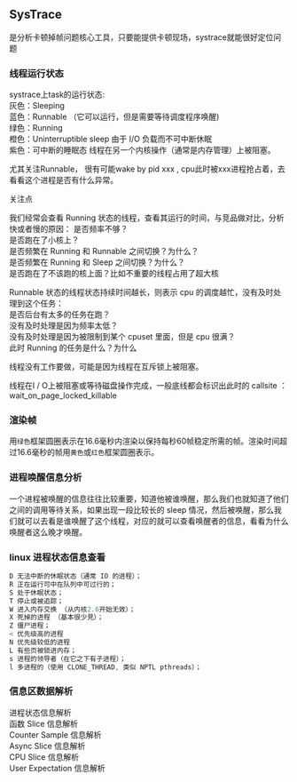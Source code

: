 ## SysTrace

是分析卡顿掉帧问题核心工具，只要能提供卡顿现场，systrace就能很好定位问题  

### 线程运行状态

 systrace上task的运行状态:  
 灰色：Sleeping  
 蓝色：Runnable （它可以运行，但是需要等待调度程序唤醒)  
 绿色：Running  
 橙色：Uninterruptible sleep 由于 I/O 负载而不可中断休眠  
 紫色：可中断的睡眠态 线程在另一个内核操作（通常是内存管理）上被阻塞。  

尤其关注Runnable， 很有可能wake by pid xxx ,  cpu此时被xxx进程抢占着，去看看这个进程是否有什么异常。  

关注点  

我们经常会查看 Running 状态的线程，查看其运行的时间，与竞品做对比，分析快或者慢的原因：
是否频率不够？  
是否跑在了小核上？  
是否频繁在 Running 和 Runnable 之间切换？为什么？  
是否频繁在 Running 和 Sleep 之间切换？为什么？  
是否跑在了不该跑的核上面？比如不重要的线程占用了超大核  

Runnable 状态的线程状态持续时间越长，则表示 cpu 的调度越忙，没有及时处理到这个任务：  
是否后台有太多的任务在跑？  
没有及时处理是因为频率太低？  
没有及时处理是因为被限制到某个 cpuset 里面，但是 cpu 很满？  
此时 Running 的任务是什么？为什么  

线程没有工作要做，可能是因为线程在互斥锁上被阻塞。  

线程在I / O上被阻塞或等待磁盘操作完成，一般底线都会标识出此时的 callsite ：  wait_on_page_locked_killable  

### 渲染帧

用`绿色`框架圆圈表示在16.6毫秒内渲染以保持每秒60帧稳定所需的帧。渲染时间超过16.6毫秒的帧用`黄色`或`红色`框架圆圈表示。  

### 进程唤醒信息分析
一个进程被唤醒的信息往往比较重要，知道他被谁唤醒，那么我们也就知道了他们之间的调用等待关系，如果出现一段比较长的 sleep 情况，然后被唤醒，那么我们就可以去看是谁唤醒了这个线程，对应的就可以查看唤醒者的信息，看看为什么唤醒者这么晚才唤醒。  


### linux 进程状态信息查看
```C++
D 无法中断的休眠状态（通常 IO 的进程）；
R 正在运行可中在队列中可过行的；
S 处于休眠状态；
T 停止或被追踪；
W 进入内存交换 （从内核2.6开始无效）；
X 死掉的进程 （基本很少見）；
Z 僵尸进程；
< 优先级高的进程
N 优先级较低的进程
L 有些页被锁进内存；
s 进程的领导者（在它之下有子进程）；
l 多进程的（使用 CLONE_THREAD, 类似 NPTL pthreads）；
```

### 信息区数据解析
进程状态信息解析  
函数 Slice 信息解析  
Counter Sample 信息解析  
Async Slice 信息解析  
CPU Slice 信息解析  
User Expectation 信息解析  

